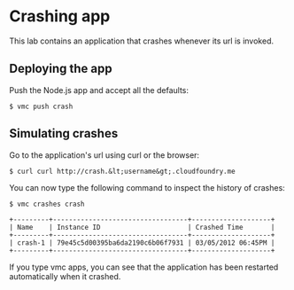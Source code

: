 # Crashing app

This lab contains an application that crashes whenever its url is invoked.

## Deploying the app

Push the Node.js app and accept all the defaults:

	$ vmc push crash

## Simulating crashes

Go to the application's url using curl or the browser:

	$ curl curl http://crash.&lt;username&gt;.cloudfoundry.me

You can now type the following command to inspect the history of crashes:

	$ vmc crashes crash

	+---------+----------------------------------+--------------------+
	| Name    | Instance ID                      | Crashed Time       |
	+---------+----------------------------------+--------------------+
	| crash-1 | 79e45c5d00395ba6da2190c6b06f7931 | 03/05/2012 06:45PM |
	+---------+----------------------------------+--------------------+

If you type vmc apps, you can see that the application has been restarted automatically when it crashed.
